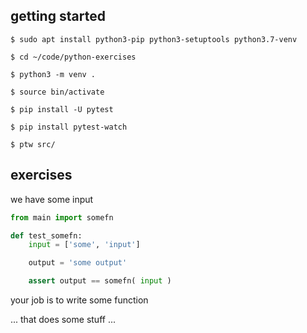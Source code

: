 ## getting started

`$ sudo apt install python3-pip python3-setuptools python3.7-venv`



`$ cd ~/code/python-exercises`




`$ python3 -m venv .`

`$ source bin/activate`



`$ pip install -U pytest`

`$ pip install pytest-watch`

`$ ptw src/`



## exercises

we have some input

```py
from main import somefn

def test_somefn:
    input = ['some', 'input']

    output = 'some output'

    assert output == somefn( input )

```

your job is to write some function

... that does some stuff ...
